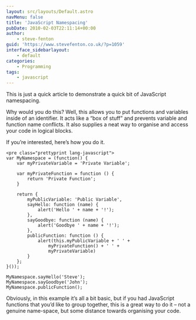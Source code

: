 ```yaml
---
layout: src/layouts/Default.astro
navMenu: false
title: 'JavaScript Namespacing'
pubDate: 2010-02-03T22:11:14+00:00
author:
    - steve-fenton
guid: 'https://www.stevefenton.co.uk/?p=1059'
interface_sidebarlayout:
    - default
categories:
    - Programming
tags:
    - javascript
---
```


This is just a quick article to demonstrate a quick bit of JavaScript namespacing.

Why would you do this? Well, this allows you to put functions and variables inside of an identifier. It acts like a “box of stuff” and prevents variable and function name conflicts. It also supplies a neat way to organise and access your code in logical blocks.

If you’re interested, here’s how you do it.

```
<pre class="prettyprint lang-javascript">
var MyNamespace = (function() {
    var myPrivateVariable = 'Private Variable';
   
    var myPrivateFunction = function () {
        return 'Private Function';
    }
   
    return {
        myPublicVariable: 'Public Variable',
        sayHello: function (name) {
            alert('Hello ' + name + '!');
        },
        sayGoodbye: function (name) {
            alert('Goodbye ' + name + '!');
        },
        publicFunction: function () {
            alert(this.myPublicVariable + ' ' +
                myPrivateFunction() + ' ' +
                myPrivateVariable)
        }
    };
}());

MyNamespace.sayHello('Steve');
MyNamespace.sayGoodbye('John');
MyNamespace.publicFunction();
```

Obviously, in this example it’s all a bit basic, but if you had JavaScript functions that you’d like to group together, this is a great way to do it – not a genuine name-space, but some distance towards organising your code.